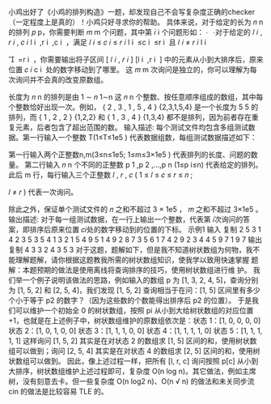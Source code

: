 小鸡出好了《小鸡的排列构造》一题，却发现自己不会写复杂度正确的checker（一定程度上是真的）！小鸡只好寻求你的帮助。
具体来说，对于给定的长为 
𝑛
n 的排列 
𝑝
p，你需要判断 
𝑚
m 个问题，其中第 
𝑖
i 个问题形如：
∙
 
∙对于给定的 
𝑙
𝑖
,
𝑟
𝑖
,
𝑐
𝑖
l 
i
​
 ,r 
i
​
 ,c 
i
​
 ，满足 
𝑙
𝑖
≤
𝑐
𝑖
≤
𝑟
𝑖
l 
i
​
 ≤c 
i
​
 ≤r 
i
​
  且 
𝑙
𝑖
≠
𝑟
𝑖
l 
i
​
  

​
 =r 
i
​
 ，你需要输出将子区间 
[
𝑙
𝑖
,
𝑟
𝑖
]
[l 
i
​
 ,r 
i
​
 ] 中的元素从小到大排序后，原来位置 
𝑐
𝑖
c 
i
​
  处的数字移动到了哪里。
这 
𝑚
m 次询问是独立的，你可以理解为每次询问并不会真的改变原数组。

长度为 
𝑛
n 的排列是由 
1
∼
𝑛
1∼n 这 
𝑛
n 个整数、按任意顺序组成的数组，其中每个整数恰好出现一次。例如，
{
2
,
3
,
1
,
5
,
4
}
{2,3,1,5,4} 是一个长度为 
5
5 的排列，而 
{
1
,
2
,
2
}
{1,2,2} 和 
{
1
,
3
,
4
}
{1,3,4} 都不是排列，因为前者存在重复元素，后者包含了超出范围的数。
输入描述:
每个测试文件均包含多组测试数据。第一行输入一个整数 
T(1≤T≤1e5
 ) 代表数据组数，每组测试数据描述如下：

第一行输入两个正整数n,m(3≤n≤1e5; 1≤m≤3×1e5 ) 代表排列的长度、问题的数量。
第二行输入 
𝑛
n 个不同的正整数 
p 
1
 ,p 
2
 ,…,p 
n
 (1≤p i≤n) 代表给定的排列。
此后 
m 行，每行输入三个正整数 
𝑙
,
𝑟
,
𝑐
(
1
≤
𝑙
≤
𝑐
≤
𝑟
≤
𝑛
;
 
𝑙
≠
𝑟
)
代表一次询问。

除此之外，保证单个测试文件的 
𝑛
之和不超过 
3
×
1e5
 ，
𝑚 之和不超过 
3×1e5
 。
输出描述:
对于每一组测试数据，在一行上输出一个整数，代表第 
𝑖次询问的答案，即排序后原来位置 𝑐𝑖处的数字移动到的位置的下标。
示例1
输入
复制
2
5 3
1 4 2 3 5
3 5 4
1 3 2
1 5 4
9 5
1 4 9 2 8 7 3 5 6
1 7 4
2 9 2
3 4 4
5 9 7
1 9 7
输出
复制
4
3
3
2
4
3
5
3
对于这题，题解如下，但是我不知道树状数组为何物，我不能理解题解，请你根据这题教我所需的树状数组知识，使我学以致用快速掌握
题解：本题预期的做法是使用离线将查询排序的技巧，使用树状数组进行维
护。
我们举一个例子说明该做法的思路，例如输入的数组 p 为 [1, 3, 2, 4, 5]，查询分别为 [1, 5, 2] 和 [2, 5, 4]，我们发现 [1, 5, 2] 查询相当于在问：[1, 5] 区间里有多少个小于等于 p2 的数字？（因为这些数的个数能得出排序后 p2 的位置）。
于是我们可以维护一个初始全 0 的树状数组，按照 pi 从小到大给树状数组的对应位置 +1，也就是在上述例子中，树状数组维护的原数组依次是：状态 1：[1, 0, 0, 0, 0] 状态 2：[1, 0, 1, 0, 0] 状态 3：[1, 1, 1, 0, 0] 状态 4：[1, 1, 1, 1, 0] 状态 5：[1, 1, 1, 1, 1]
这样询问 [1, 5, 2] 其实是在对状态 2 的数组求 [1, 5] 区间的和，使用树状数组可以做到；询问 [2, 5, 4] 其实是在对状态 4 的数组求 [2, 5] 区间的和，使用树状数组可以做到。
因此，像上述过程一样，把所有 [l, r, c] 询问按照 p[c] 从小到大排序，树状数组维护上述过程即可，复杂度 O(n log n)。其它做法，例如主席树，没有刻意去卡。但一些复杂度 O(n log2 n)、O(n
√
n) 的做法和未关同步流 cin 的做法是比较容易 TLE 的。